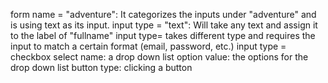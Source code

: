 form name = "adventure": It categorizes the inputs under "adventure" and is using text as its input.
input type = "text": Will take any text and assign it to the label of "fullname"
input type= takes different type and requires the input to match a certain format (email, password, etc.)
input type = checkbox
select name: a drop down list
option value: the options for the drop down list
button type: clicking a button